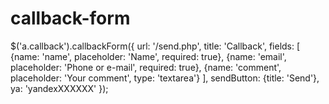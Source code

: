 # callback-form

<script src="callback-form.js"></script>

$('a.callback').callbackForm({
    url: '/send.php',
    title: 'Callback',
    fields: [
        {name: 'name', placeholder: 'Name', required: true},
        {name: 'email', placeholder: 'Phone or e-mail', required: true},
        {name: 'comment', placeholder: 'Your comment', type: 'textarea'}
    ],
    sendButton: {title: 'Send'},
    ya: 'yandexXXXXXX'
});
